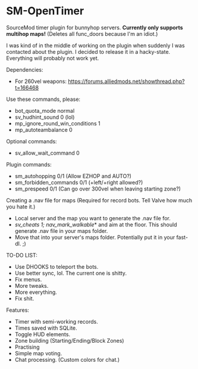 SM-OpenTimer
============

SourceMod timer plugin for bunnyhop servers. **Currently only supports multihop maps!** (Deletes all func_doors because I'm an idiot.)

I was kind of in the middle of working on the plugin when suddenly I was contacted about the plugin. I decided to release it in a hacky-state. Everything will probably not work yet.

Dependencies:
- For 260vel weapons: https://forums.alliedmods.net/showthread.php?t=166468

Use these commands, please:
- bot_quota_mode normal
- sv_hudhint_sound 0 (lol)
- mp_ignore_round_win_conditions 1
- mp_autoteambalance 0

Optional commands:
- sv_allow_wait_command 0

Plugin commands:
- sm_autohopping 0/1 (Allow EZHOP and AUTO?)
- sm_forbidden_commands 0/1 (+left/+right allowed?)
- sm_prespeed 0/1 (Can go over 300vel when leaving starting zone?)

Creating a .nav file for maps (Required for record bots. Tell Valve how much you hate it.)
- Local server and the map you want to generate the .nav file for.
- *sv_cheats 1; nav_mark_walkable** and aim at the floor. This should generate .nav file in your maps folder.
- Move that into your server's maps folder. Potentially put it in your fast-dl. ;)

TO-DO LIST:
- Use DHOOKS to teleport the bots.
- Use better sync, lol. The current one is shitty.
- Fix menus.
- More tweaks.
- More everything.
- Fix shit.

Features:
- Timer with semi-working records.
- Times saved with SQLite.
- Toggle HUD elements.
- Zone building (Starting/Ending/Block Zones)
- Practising
- Simple map voting.
- Chat processing. (Custom colors for chat.)
